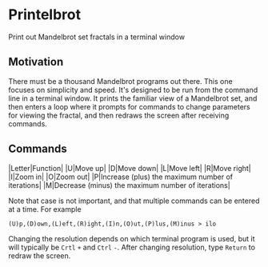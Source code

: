 # Printelbrot
Print out Mandelbrot set fractals in a terminal window

## Motivation

There must be a thousand Mandelbrot programs out there. This one focuses on
simplicity and speed. It's designed to be run from the command line in a
terminal window. It prints the familiar view of a Mandelbrot set, and then
enters a loop where it prompts for commands to change parameters for viewing
the fractal, and then redraws the screen after receiving commands.

## Commands

|Letter|Function|
|U|Move up|
|D|Move down|
|L|Move left|
|R|Move right|
|I|Zoom in|
|O|Zoom out|
|P|Increase (plus) the maximum number of iterations|
|M|Decrease (minus) the maximum number of iterations|

Note that case is not important, and that multiple commands can be entered at a
time. For example

```
(U)p,(D)own,(L)eft,(R)ight,(I)n,(O)ut,(P)lus,(M)inus > ilo
```

Changing the resolution depends on which terminal program is used, but it will
typically be `Crtl` `+` and `Ctrl` `-`. After changing resolution, type
`Return` to redraw the screen.
